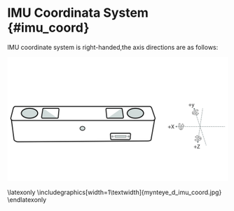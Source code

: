 # IMU Coordinata System {#imu_coord}

IMU coordinate system is right-handed,the axis directions are as follows:

![](mynteye_d_imu_coord.jpg)

\latexonly
\includegraphics[width=1\textwidth]{mynteye_d_imu_coord.jpg}
\endlatexonly
